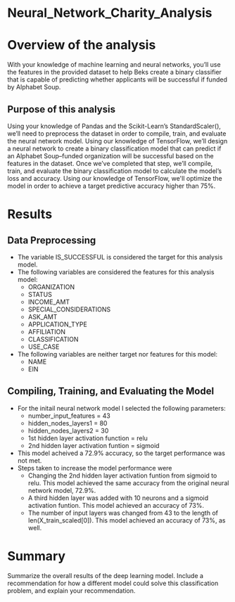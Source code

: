 # Neural_Network_Charity_Analysis
# Overview of the analysis
With your knowledge of machine learning and neural networks, you’ll use the features in the provided dataset to help Beks create a binary classifier that is capable of predicting whether applicants will be successful if funded by Alphabet Soup.
## Purpose of this analysis
Using your knowledge of Pandas and the Scikit-Learn’s StandardScaler(), we’ll need to preprocess the dataset in order to compile, train, and evaluate the neural network model. Using our knowledge of TensorFlow, we’ll design a neural network to create a binary classification model that can predict if an Alphabet Soup–funded organization will be successful based on the features in the dataset. Once we’ve completed that step, we’ll compile, train, and evaluate the binary classification model to calculate the model’s loss and accuracy. Using our knowledge of TensorFlow, we'll optimize the model in order to achieve a target predictive accuracy higher than 75%. 
# Results
## Data Preprocessing
- The  variable IS_SUCCESSFUL is considered the target for this analysis model.
- The following variables are considered the features for this analysis model:
	- ORGANIZATION
	- STATUS
	- INCOME_AMT
	- SPECIAL_CONSIDERATIONS
	- ASK_AMT
	- APPLICATION_TYPE
	- AFFILIATION
	- CLASSIFICATION
	- USE_CASE
- The following variables are neither target nor features for this model:
	- NAME
	- EIN
## Compiling, Training, and Evaluating the Model
- For the initail neural network model I selected the following parameters:
	- number_input_features = 43
	- hidden_nodes_layers1 = 80
	- hidden_nodes_layers2 = 30
	- 1st hidden layer activation function = relu
	- 2nd hidden layer activation funtion = sigmoid
- This model acheived a 72.9% accuracy, so the target performance was not met.
- Steps taken to increase the model performance were 
	- Changing the 2nd hidden layer activation funtion from sigmoid to relu. This model achieved the same accuracy from the original neural network model, 72.9%.
	- A third hidden layer was added with 10 neurons and a sigmoid activation funtion. This model achieved an accuracy of 73%.
	- The number of input layers was changed from 43 to the length of len(X_train_scaled[0]). This model achieved an accuracy of 73%, as well.
# Summary
Summarize the overall results of the deep learning model. Include a recommendation for how a different model could solve this classification problem, and explain your recommendation.